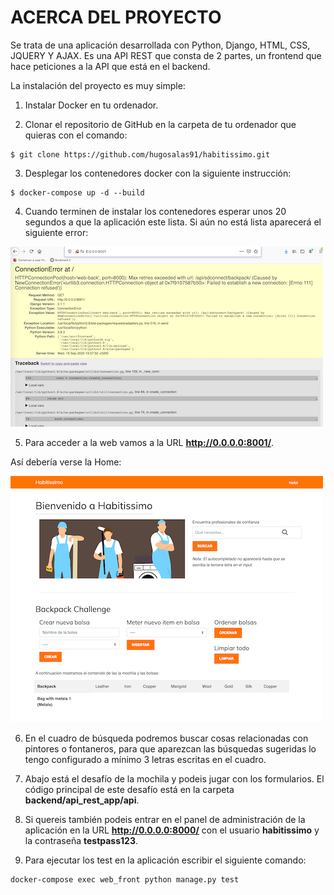 ACERCA DEL PROYECTO
========

Se trata de una aplicación desarrollada con Python, Django, HTML, CSS, JQUERY Y AJAX. Es una API REST que consta de 2 partes, un frontend que hace peticiones a la API que está en el backend.

La instalación del proyecto es muy simple:

1. Instalar Docker en tu ordenador.

2. Clonar el repositorio de GitHub en la carpeta de tu ordenador que quieras con el comando:
```
$ git clone https://github.com/hugosalas91/habitissimo.git
```

3. Desplegar los contenedores docker con la siguiente instrucción:
```
$ docker-compose up -d --build
```

4. Cuando terminen de instalar los contenedores esperar unos 20 segundos a que la aplicación este lista. Si aún no está lista aparecerá el siguiente error:

<img src="./initial_error.png">

5. Para acceder a la web vamos a la URL **http://0.0.0.0:8001/**.

Así debería verse la Home:

<img src="./home.png">

6. En el cuadro de búsqueda podremos buscar cosas relacionadas con pintores o fontaneros, para que aparezcan las búsquedas sugeridas lo tengo configurado a mínimo 3 letras escritas en el cuadro.

7. Abajo está el desafío de la mochila y podeis jugar con los formularios. El código principal de este desafío está en la carpeta **backend/api_rest_app/api**.

8. Si quereis también podeis entrar en el panel de administración de la aplicación en la URL **http://0.0.0.0:8000/** con el usuario **habitissimo** y la contraseña **testpass123**.

9. Para ejecutar los test en la aplicación escribir el siguiente comando:
```
docker-compose exec web_front python manage.py test
```
